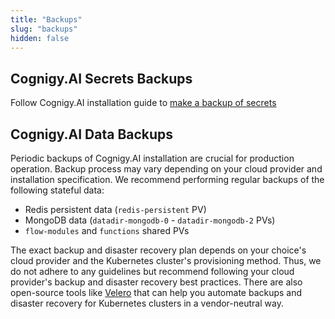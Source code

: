 ```yaml
---
title: "Backups"
slug: "backups"
hidden: false
---
```


## Cognigy.AI Secrets Backups
Follow Cognigy.AI installation guide to [make a backup of secrets](https://github.com/Cognigy/cognigy-ai-helm-chart#cognigyai-secrets-backup)

## Cognigy.AI Data Backups

Periodic backups of Cognigy.AI installation are crucial for production operation. Backup process may vary depending on your cloud provider and installation specification. We recommend performing regular backups of the following stateful data:

- Redis persistent data (`redis-persistent` PV)
- MongoDB data (`datadir-mongodb-0` - `datadir-mongodb-2` PVs)
- `flow-modules` and `functions` shared PVs

The exact backup and disaster recovery plan depends on your choice's cloud provider and the Kubernetes cluster's provisioning method. Thus, we do not adhere to any guidelines but recommend following your cloud provider's backup and disaster recovery best practices. There are also open-source tools like [Velero](https://velero.io/) that can help you automate backups and disaster recovery for Kubernetes clusters in a vendor-neutral way. 
